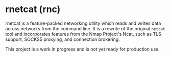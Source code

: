 # rnetcat (rnc)

rnetcat is a feature-packed networking utility which reads and writes data across networks from the command line. It is
a rewrite of the original `netcat` tool and incorporates features from the Nmap Project's Ncat, such as TLS support,
SOCKS5 proxying, and connection brokering.

This project is a work in progress and is not yet ready for production use.
